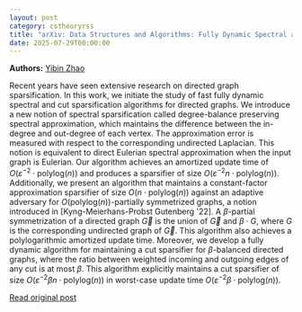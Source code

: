 ```yaml
---
layout: post
category: cstheoryrss
title: "arXiv: Data Structures and Algorithms: Fully Dynamic Spectral and Cut Sparsifiers for Directed Graphs"
date: 2025-07-29T00:00:00
---
```


**Authors:** [Yibin Zhao](https://dblp.uni-trier.de/search?q=Yibin+Zhao)

Recent years have seen extensive research on directed graph sparsification.
In this work, we initiate the study of fast fully dynamic spectral and cut
sparsification algorithms for directed graphs.
We introduce a new notion of spectral sparsification called degree-balance
preserving spectral approximation, which maintains the difference between the
in-degree and out-degree of each vertex. The approximation error is measured
with respect to the corresponding undirected Laplacian. This notion is
equivalent to direct Eulerian spectral approximation when the input graph is
Eulerian. Our algorithm achieves an amortized update time of
$O(\varepsilon^{-2} \cdot \text{polylog}(n))$ and produces a sparsifier of size
$O(\varepsilon^{-2} n \cdot \text{polylog}(n))$. Additionally, we present an
algorithm that maintains a constant-factor approximation sparsifier of size
$O(n \cdot \text{polylog}(n))$ against an adaptive adversary for
$O(\text{polylog}(n))$-partially symmetrized graphs, a notion introduced in
[Kyng-Meierhans-Probst Gutenberg '22]. A $\beta$-partial symmetrization of a
directed graph $\vec{G}$ is the union of $\vec{G}$ and $\beta \cdot G$, where
$G$ is the corresponding undirected graph of $\vec{G}$. This algorithm also
achieves a polylogarithmic amortized update time.
Moreover, we develop a fully dynamic algorithm for maintaining a cut
sparsifier for $\beta$-balanced directed graphs, where the ratio between
weighted incoming and outgoing edges of any cut is at most $\beta$. This
algorithm explicitly maintains a cut sparsifier of size
$O(\varepsilon^{-2}\beta n \cdot \text{polylog}(n))$ in worst-case update time
$O(\varepsilon^{-2}\beta \cdot \text{polylog}(n))$.

[Read original post](http://arxiv.org/abs/2507.19632v1)
